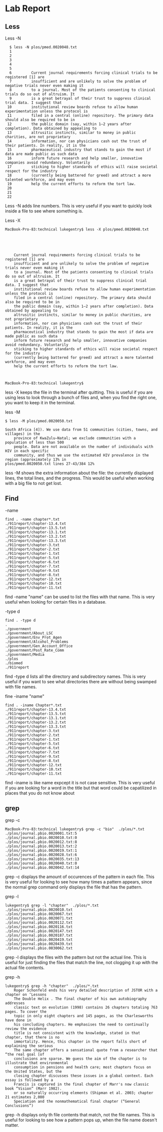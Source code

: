 # Lab Report

## Less

Less -N
  
      $ less -N plos/pmed.0020048.txt
      1 
      2   
      3     
      4       
      5         
      6         Current journal requirements forcing clinical trials to be registered [1] are
      7         insufficient and are unlikely to solve the problem of negative trials never even making it
      8         to a journal. Most of the patients consenting to clinical trials do so out of altruism. It
      9         is a great betrayal of their trust to suppress clinical trial data. I suggest that
     10         institutional review boards refuse to allow human experimentation unless the protocol is
     11         filed in a central (online) repository. The primary data should also be required to be in
     12         the public domain (say, within 1–2 years after completion). Data obtained by appealing to
     13         altrusitic instincts, similar to money in public charities, are not proprietary
     14         information, nor can physicians cash out the trust of their patients. In reality, it is the
     15         pharmaceutical industry that stands to gain the most if data are made public as such data
     16         inform future research and help smaller, innovative companies avoid redundancy. Voluntarily
     17         sticking to higher standards of ethics will raise societal respect for the industry
     18         (currently being battered for greed) and attract a more talented workforce, and may even
     19         help the current efforts to reform the tort law.
     20       
     21     
     22   
       
Less -N adds line numbers. This is very useful if you want to quickly look inside a file to see where something is.
  
Less -X

    MacBook-Pro-83:technical lukegentry$ less -X plos/pmed.0020048.txt

  
    
      
        
        Current journal requirements forcing clinical trials to be registered [1] are
        insufficient and are unlikely to solve the problem of negative trials never even making it
        to a journal. Most of the patients consenting to clinical trials do so out of altruism. It
        is a great betrayal of their trust to suppress clinical trial data. I suggest that
        institutional review boards refuse to allow human experimentation unless the protocol is
        filed in a central (online) repository. The primary data should also be required to be in
        the public domain (say, within 1–2 years after completion). Data obtained by appealing to
        altrusitic instincts, similar to money in public charities, are not proprietary
        information, nor can physicians cash out the trust of their patients. In reality, it is the
        pharmaceutical industry that stands to gain the most if data are made public as such data
        inform future research and help smaller, innovative companies avoid redundancy. Voluntarily
        sticking to higher standards of ethics will raise societal respect for the industry
        (currently being battered for greed) and attract a more talented workforce, and may even
        help the current efforts to reform the tort law.
      
    
  
    MacBook-Pro-83:technical lukegentry$ 
    
less -X keeps the file in the terminal after quitting. This is useful if you are 
using less to look through a bunch of files and, when you find the right one, you want to keep it in the termiinal.

less -M

    $ less -M plos/pmed.0020050.txt
    
    South Africa [4]). We use data from 51 communities (cities, towns, and villages) in the
        province of KwaZulu–Natal; we exclude communities with a population of less than 500
        people. Data are not available on the number of individuals with HIV in each specific
        community, and thus we use the estimated HIV prevalence in the region (approximately 13% in
    plos/pmed.0020050.txt lines 27-43/384 12%
                                                                               
less -M shows the extra information about the file: the currently displayed lines, the total lines, and the progress.
This would be useful when working with a big file to not get lost.
                                                                               

## Find

-name 

    find . -name chapter*.txt
    ./911report/chapter-13.4.txt
    ./911report/chapter-13.5.txt
    ./911report/chapter-13.1.txt
    ./911report/chapter-13.2.txt
    ./911report/chapter-13.3.txt
    ./911report/chapter-3.txt
    ./911report/chapter-2.txt
    ./911report/chapter-1.txt
    ./911report/chapter-5.txt
    ./911report/chapter-6.txt
    ./911report/chapter-7.txt
    ./911report/chapter-9.txt
    ./911report/chapter-8.txt
    ./911report/chapter-12.txt
    ./911report/chapter-10.txt
    ./911report/chapter-11.txt
   
find -name "name" can be used to list the files with that name. This is very useful when looking for certain files in a database.
                                                                               
-type d

    find . -type d
    .
    ./government
    ./government/About_LSC
    ./government/Env_Prot_Agen
    ./government/Alcohol_Problems
    ./government/Gen_Account_Office
    ./government/Post_Rate_Comm
    ./government/Media
    ./plos
    ./biomed
    ./911report

find -type d lists all the directory and subdirectory names. This is very useful if you want to see what directories there are without being swamped with file names.
                                                                               
fine -iname "name"
                                                                               
    find . -iname Chapter*.txt
    ./911report/chapter-13.4.txt
    ./911report/chapter-13.5.txt
    ./911report/chapter-13.1.txt
    ./911report/chapter-13.2.txt
    ./911report/chapter-13.3.txt
    ./911report/chapter-3.txt
    ./911report/chapter-2.txt
    ./911report/chapter-1.txt
    ./911report/chapter-5.txt
    ./911report/chapter-6.txt
    ./911report/chapter-7.txt
    ./911report/chapter-9.txt
    ./911report/chapter-8.txt
    ./911report/chapter-12.txt
    ./911report/chapter-10.txt
    ./911report/chapter-11.txt
    
 find -iname is like name expcept it is not case sensitive. This is very useful if you are looking for a word in the title but 
 that word could be capatilized in places that you do not know about
 
 ## grep
 
 grep -c
 
    MacBook-Pro-83:technical lukegentry$ grep -c "bio"  ./plos/*.txt
    ./plos/journal.pbio.0020001.txt:5
    ./plos/journal.pbio.0020010.txt:0
    ./plos/journal.pbio.0020012.txt:8
    ./plos/journal.pbio.0020013.txt:2
    ./plos/journal.pbio.0020019.txt:1
    ./plos/journal.pbio.0020028.txt:6
    ./plos/journal.pbio.0020035.txt:13
    ./plos/journal.pbio.0020040.txt:0
    ./plos/journal.pbio.0020042.txt:14
    
grep -c displays the amount of occurences of the pattern in each file. This is very useful for looking to see how many times a pattern appears,
since the normal grep command only displays the file that has the pattern.

grep -l

    lukegentry$ grep -l "chapter"  ./plos/*.txt
    ./plos/journal.pbio.0020010.txt
    ./plos/journal.pbio.0020067.txt
    ./plos/journal.pbio.0020071.txt
    ./plos/journal.pbio.0020112.txt
    ./plos/journal.pbio.0020116.txt
    ./plos/journal.pbio.0020147.txt
    ./plos/journal.pbio.0020187.txt
    ./plos/journal.pbio.0020419.txt
    ./plos/journal.pbio.0020439.txt
    ./plos/journal.pbio.0030062.txt
    
grep -l displays the files with the pattern but not the actual line. This is useful for just finding the files that match the line, not 
clogging it up with the actual file contents.

grep -h

    lukegentry$ grep -h "chapter"  ./plos/*.txt
        Roger Schonfeld ends his very detailed description of JSTOR with a chapter on ‘Lessons
        The Double Helix . The final chapter of his own autobiography addresses
        classic text on evolution (1998) contains 26 chapters totaling 763 pages. To cover the
        topic in only eight chapters and 145 pages, as the Charlesworths have done in 
        his concluding chapters. He emphasises the need to continually review the evidence
        title is not consistent with the knowledge, stated in that chapter, that there is no
        immortality. Hence, this chapter in the report falls short of explaining the serious
        The same chapter offers a sensational quote from a researcher that “the real goal [of
        conclusions are sparse. We guess the aim of the chapter is to illustrate that environmental
        consumption in pensions and health care; most chapters focus on the United States, but the
        closing chapter discusses these issues in a global context. Each essay is followed by a
        Francis is captured in the final chapter of Marr's now classic book “Vision” (Marr 1982).
        or so naturally occurring elements (Shipman et al. 2003; chapter 21 estimates 2,000
        Speciation and the nonmathematical final chapter (“General Conclusions”)
        
grep -h displays only th file contents that match, not the file names. This is useful for looking to see how a pattern pops up, when 
the file name doesn't matter.

